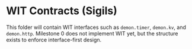 # WIT Contracts (Sigils)

This folder will contain WIT interfaces such as `demon.timer`, `demon.kv`, and `demon.http`.
Milestone 0 does not implement WIT yet, but the structure exists to enforce interface-first design.
